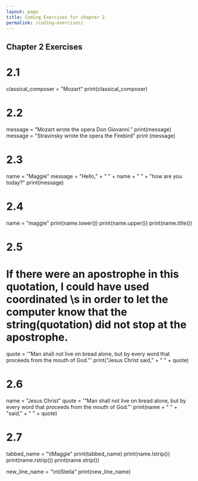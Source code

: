 ```yaml
---
layout: page
title: Coding Exercises for chapter 2
permalink: /coding-exercises/
---
```

## Chapter 2 Exercises
# 2.1
classical_composer = "Mozart"
print(classical_composer)
# 2.2
message = "Mozart wrote the opera Don Giovanni."
print(message)
message = "Stravinsky wrote the opera the Firebird"
print (message)
# 2.3
name = "Maggie"
message = "Hello," + " " + name + " " + "how are you today?"
print(message)
# 2.4
name = "maggie"
print(name.lower())
print(name.upper())
print(name.title())
# 2.5
# If there were an apostrophe in this quotation, I could have used coordinated \s in order to let the computer know that the string(quotation) did not stop at the apostrophe.
quote = '"Man shall not live on bread alone, but by every word that proceeds from the mouth of God."'
print("Jesus Christ said," + " " + quote)
# 2.6
name = "Jesus Christ"
quote = '"Man shall not live on bread alone, but by every word that proceeds from the mouth of God."'
print(name + " " + "said," + " " + quote)
# 2.7
tabbed_name = "\tMaggie" 
print(tabbed_name)
print(name.lstrip())
print(name.rstrip())
print(name.strip())

new_line_name = "\n\tStella"
print(new_line_name)


